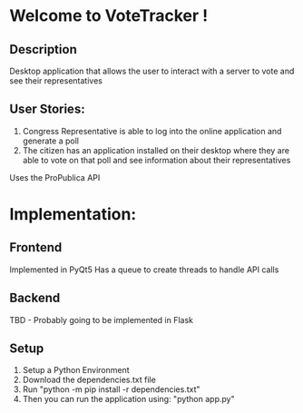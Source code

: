 # Welcome to VoteTracker !
## Description
Desktop application that allows the user to interact with a server to vote and see their representatives

## User Stories:
1. Congress Representative is able to log into the online application and generate a poll
2. The citizen has an application installed on their desktop where they are able to vote on that poll and see information about their representatives

Uses the ProPublica API

# Implementation:
## Frontend
Implemented in PyQt5 
Has a queue to create threads to handle API calls

## Backend
TBD - Probably going to be implemented in Flask

## Setup
1. Setup a Python Environment 
2. Download the dependencies.txt file 
3. Run "python -m pip install -r dependencies.txt" 
4. Then you can run the application using: "python app.py" 

